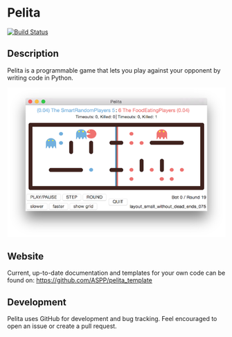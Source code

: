 # Pelita

[![Build Status](https://github.com/ASPP/pelita/actions/workflows/push_ci.yml/badge.svg?branch=main)](https://github.com/ASPP/pelita/actions)

## Description

Pelita is a programmable game that lets you play against your opponent by writing code in Python.

![](doc/source/images/small-game.png)

## Website

Current, up-to-date documentation and templates for your own code can be found on: https://github.com/ASPP/pelita_template

## Development

Pelita uses GitHub for development and bug tracking. Feel encouraged to open an issue or create a pull request.

